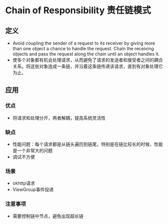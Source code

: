 # Chain of Responsibility 责任链模式

## 定义

- Avoid coupling the sender of a request to its receiver by giving more than one object a chance to handle the request. Chain the receiving objects and pass the request along the chain until an object handles it. 
- 使多个对象都有机会处理请求，从而避免了请求的发送者和接受者之间的耦合关系。将这些对象连成一条链，并沿着这条链传递该请求，直到有对象处理它为止。

## 应用

### 优点

- 将请求和处理分开，两者解耦，提高系统灵活性

### 缺点

- 性能问题：每个请求都是从链头遍历到链尾，特别是在链比较长的时候，性能是一个非常大的问题
- 调试不方便

### 场景

- okhttp请求
- ViewGroup事件投递

### 注意事项

- 需要控制链中节点，避免出现超长链